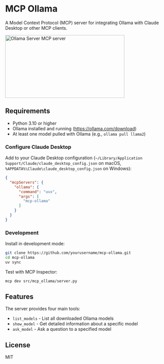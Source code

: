 # MCP Ollama

A Model Context Protocol (MCP) server for integrating Ollama with Claude Desktop or other MCP clients.

<a href="https://glama.ai/mcp/servers/h0t3210s62"><img width="380" height="200" src="https://glama.ai/mcp/servers/h0t3210s62/badge" alt="Ollama Server MCP server" /></a>

## Requirements

- Python 3.10 or higher
- Ollama installed and running (https://ollama.com/download)
- At least one model pulled with Ollama (e.g., `ollama pull llama2`)

### Configure Claude Desktop

Add to your Claude Desktop configuration (`~/Library/Application Support/Claude/claude_desktop_config.json` on macOS, `%APPDATA%\Claude\claude_desktop_config.json` on Windows):

```json
{
  "mcpServers": {
    "ollama": {
      "command": "uvx",
      "args": [
        "mcp-ollama"
      ]
    }
  }
}
```

### Development

Install in development mode:
```bash
git clone https://github.com/yourusername/mcp-ollama.git
cd mcp-ollama
uv sync
```

Test with MCP Inspector:
```bash
mcp dev src/mcp_ollama/server.py
```

## Features

The server provides four main tools:
- `list_models` - List all downloaded Ollama models
- `show_model` - Get detailed information about a specific model
- `ask_model` - Ask a question to a specified model

## License

MIT
